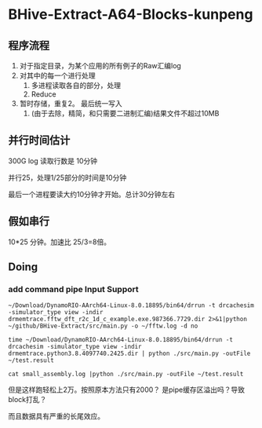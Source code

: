 # BHive-Extract-A64-Blocks-kunpeng

## 程序流程

1. 对于指定目录，为某个应用的所有例子的Raw汇编log
2. 对其中的每一个进行处理
    1. 多进程读取各自的部分，处理
    2. Reduce
3. 暂时存储，重复2。 最后统一写入
    1. (由于去除，精简，和只需要二进制汇编)结果文件不超过10MB

## 并行时间估计

300G log 读取行数是 10分钟

并行25，处理1/25部分的时间是10分钟

最后一个进程要读大约10分钟才开始。总计30分钟左右

## 假如串行

10*25 分钟。加速比 25/3=8倍。

## Doing

### add command pipe Input Support

```
~/Download/DynamoRIO-AArch64-Linux-8.0.18895/bin64/drrun -t drcachesim -simulator_type view -indir drmemtrace.fftw_dft_r2c_1d_c_example.exe.987366.7729.dir 2>&1|python ~/github/BHive-Extract/src/main.py -o ~/fftw.log -d no

time ~/Download/DynamoRIO-AArch64-Linux-8.0.18895/bin64/drrun -t drcachesim -simulator_type view -indir drmemtrace.python3.8.4097740.2425.dir | python ./src/main.py -outFile ~/test.result

cat small_assembly.log |python ./src/main.py -outFile ~/test.result
```

但是这样跑轻松上2万。按照原本方法只有2000？ 是pipe缓存区溢出吗？导致block打乱？

而且数据具有严重的长尾效应。
